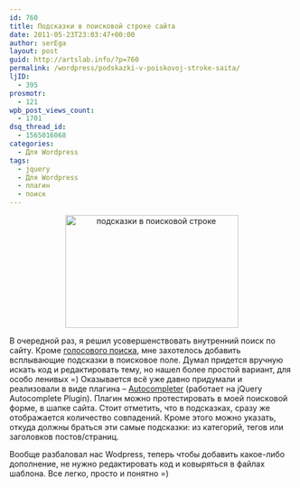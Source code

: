 ```yaml
---
id: 760
title: Подсказки в поисковой строке сайта
date: 2011-05-23T23:03:47+00:00
author: serEga
layout: post
guid: http://artslab.info/?p=760
permalink: /wordpress/podskazki-v-poiskovoj-stroke-saita/
ljID:
  - 395
prosmotr:
  - 121
wpb_post_views_count:
  - 1701
dsq_thread_id:
  - 1565016068
categories:
  - Для Wordpress
tags:
  - jquery
  - Для Wordpress
  - плагин
  - поиск
---
```

<center>
  <img src="http://googledrive.com/host/0B9lHVSSSdxdxd0hjdUdmRzY3Tjg/autocomplete_search_box.jpg" alt="подсказки в поисковой строке" title="autocomplete_search_box" width="306" height="200" class="alignnone size-full wp-image-3061" />
</center>

В очередной раз, я решил усовершенствовать внутренний поиск по сайту. Кроме [голосового поиска](http://artslab.info/wordpress/golosovoj-poisk-na-sajte/), мне захотелось добавить всплывающие подсказки в поисковое поле. Думал придется вручную искать код и редактировать тему, но нашел более простой вариант, для особо ленивых =) Оказывается всё уже давно придумали и реализовали в виде плагина &#8211; [Autocompleter](http://wordpress.org/extend/plugins/autocompleter/) (работает на jQuery Autocomplete Plugin). Плагин можно протестировать в моей поисковой форме, в шапке сайта. Стоит отметить, что в подсказках, сразу же отображается количество совпадений. Кроме этого можно указать, откуда должны браться эти самые подсказки: из категорий, тегов или заголовков постов/страниц.

Вообще разбаловал нас Wodpress, теперь чтобы добавить какое-либо дополнение, не нужно редактировать код и ковыряться в файлах шаблона. Все легко, просто и понятно =)